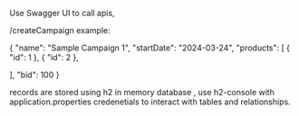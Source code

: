 Use Swagger UI to call apis,

/createCampaign example:

{
  "name": "Sample Campaign 1",
  "startDate": "2024-03-24",
  "products": [
    {
      "id": 1
    },
    {
      "id": 2
    },

  ],
  "bid": 100
}

records are stored using h2 in memory database , use h2-console with application.properties credenetials to interact with tables and relationships.
